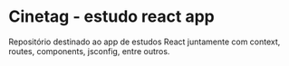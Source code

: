 # Cinetag - estudo react app

Repositório destinado ao app de estudos React juntamente com context, routes, components, jsconfig, entre outros.